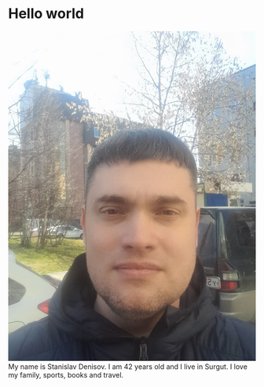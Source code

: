 # Hello world
![Alt text](IMG-20230717-WA0000.jpg)
My name is Stanislav Denisov. 
I am 42 years old and I live in Surgut.
I love my family, sports, books and travel.